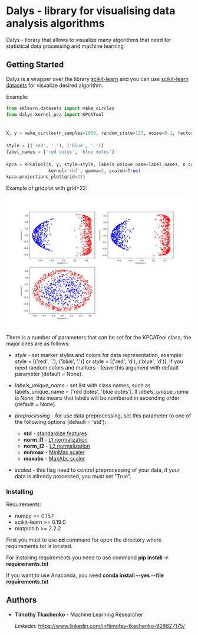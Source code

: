 # Dalys - library for visualising data analysis algorithms

Dalys - library that allows to visualize many algorithms that need for statistical data processing and machine learning

## Getting Started

Dalys is a wrapper over the library [scikit-learn](scikit-learn.org/) and you can use [scikit-learn datasets](http://scikit-learn.org/stable/datasets/index.html) for visualize desired algorithm.

Example:

```python
from sklearn.datasets import make_circles
from dalys.kernel_pca import KPCATool


X, y = make_circles(n_samples=1000, random_state=123, noise=0.1, factor=0.2)

style = [('red', '.'), ('blue', '.')]
label_names = ['red dotes', 'blue dotes']

kpca = KPCATool(X, y, style=style, labels_unique_name=label_names, n_components=3,
                kernel='rbf', gamma=2, scaled=True)
kpca.projections_plot(grid=22)
```
Example of gridplot with *grid*=22:

![Kernel PCA gridplot](img/KPCATool_2D_subplot.png)

There is a number of parameters that can be set for the KPCATool class;
the major ones are as follows:

* *style* - set marker styles and colors for data representation, 
example: style = [('red', '.'), ('blue', '.')] or
style = [('red', 'd'), ('blue', 'd')]. If you need random colors and markers - leave this argument with default parameter (default = None).

* *labels_unique_name* - set list with class names, such as labels_unique_name = ['red dotes', 'blue dotes']. If *labels_unique_name* is *None*,
this means that labels will be numbered in ascending order (default = None).

* *preprocessing* - for use data preprocessing, set this parameter to one of the following options (default = 'std'):
    * **std** - [standardize features](https://scikit-learn.org/stable/modules/generated/sklearn.preprocessing.StandardScaler.html)
    * **norm_l1** - [L1 normalization](https://scikit-learn.org/stable/modules/generated/sklearn.preprocessing.normalize.html)
    * **norm_l2** - [L2 normalization](https://scikit-learn.org/stable/modules/generated/sklearn.preprocessing.normalize.html)
    * **minmax** - [MinMax scaler](https://scikit-learn.org/stable/modules/generated/sklearn.preprocessing.MinMaxScaler.html)
    * **maxabs** - [MaxAbs scaler](https://scikit-learn.org/stable/modules/generated/sklearn.preprocessing.MaxAbsScaler.html)
    

* *scaled* - this flag need to control preprocessing of your data, if your data is allready processed, you must set "True".

### Installing

Requirements:
* numpy >= 0.15.1
* scikit-learn >= 0.19.0
* matplotlib >= 2.2.2

First you must to use **cd** command for open the directory where requirements.txt is located.

For installing requirements you need to use command **pip install -r requirements.txt**

If you want to use Anaconda, you need **conda install --yes --file requirements.txt**

## Authors

* **Timothy Tkachenko** - Machine Learning Researcher
 
    *Linkedin:* https://www.linkedin.com/in/timofey-tkachenko-928627175/